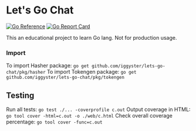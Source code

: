 # Let's Go Chat

[![Go Reference](https://pkg.go.dev/badge/github.com/iggyster/lets-go-chat/pkg/hasher.svg)](https://pkg.go.dev/github.com/iggyster/lets-go-chat/pkg/hasher) [![Go Report Card](https://goreportcard.com/badge/github.com/iggyster/lets-go-chat)](https://goreportcard.com/report/github.com/iggyster/lets-go-chat)

This an educational project to learn Go lang. Not for production usage.

### Import

To import Hasher package: `go get github.com/iggyster/lets-go-chat/pkg/hasher`
To import Tokengen package: `go get github.com/iggyster/lets-go-chat/pkg/tokengen`

## Testing

Run all tests: `go test ./... -coverprofile c.out`
Output coverage in HTML: `go tool cover -html=c.out -o ./web/c.html`
Check overall coverage percentage: `go tool cover -func=c.out`
